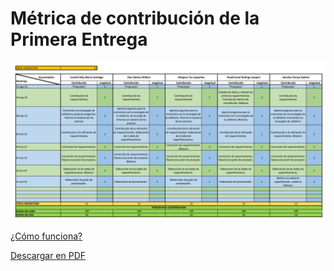 # Métrica de contribución de la Primera Entrega

![Métrica de contribución de la Primera entrega](M%C3%A9trica%20de%20contribuci%C3%B3n%20-%20Primera%20Entrega.png)

[¿Cómo funciona?](M%C3%A9trica%20de%20contribuci%C3%B3n.md)

[Descargar en PDF](M%C3%A9trica%20de%20contribuci%C3%B3n%20-%20Primera%20Entrega.pdf)